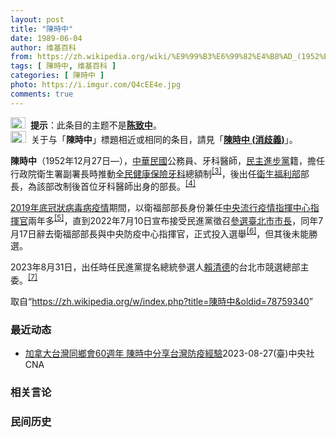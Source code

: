 ```yaml
---
layout: post
title: "陳時中"
date: 1989-06-04
author: 维基百科
from: https://zh.wikipedia.org/wiki/%E9%99%B3%E6%99%82%E4%B8%AD_(1952%E5%B9%B4)
tags: [ 陳時中, 维基百科 ]
categories: [ 陳時中 ]
photo: https://i.imgur.com/Q4cEE4e.jpg
comments: true
---
```

<div class="mw-parser-output"><div role="note" class="hatnote navigation-not-searchable"><span typeof="mw:File"><a href="/wiki/Wikipedia:%E6%B6%88%E6%AD%A7%E4%B9%89" title="Wikipedia:消歧义"><img src="//upload.wikimedia.org/wikipedia/commons/thumb/f/fb/Confusion_grey.svg/24px-Confusion_grey.svg.png" decoding="async" width="24" height="18" class="mw-file-element" srcset="//upload.wikimedia.org/wikipedia/commons/thumb/f/fb/Confusion_grey.svg/36px-Confusion_grey.svg.png 1.5x, //upload.wikimedia.org/wikipedia/commons/thumb/f/fb/Confusion_grey.svg/48px-Confusion_grey.svg.png 2x" data-file-width="260" data-file-height="200"></a></span><style data-mw-deduplicate="TemplateStyles:r74069148">body:not(.skin-minerva) .mw-parser-output .ifmobile>.mobile{display:none}body.skin-minerva .mw-parser-output .ifmobile>.nomobile{display:inherit;display:initial}</style><span class="ifmobile"><span class="nomobile">&nbsp;&nbsp;</span><span class="mobile"></span></span><b>提示</b>：此条目的主题不是<b><a href="/wiki/%E9%99%88%E8%87%B4%E4%B8%AD" class="mw-redirect" title="陈致中">陈致中</a></b>。</div> 
<div id="noteTA-9ce5ea90" class="noteTA"><div class="noteTA-group"><div data-noteta-group-source="module" data-noteta-group="Medicine"></div></div></div>
<div role="note" class="hatnote navigation-not-searchable"><span typeof="mw:File"><a href="/wiki/Wikipedia:%E6%B6%88%E6%AD%A7%E4%B9%89" title="Wikipedia:消歧义"><img src="//upload.wikimedia.org/wikipedia/commons/thumb/5/5f/Disambig_gray.svg/25px-Disambig_gray.svg.png" decoding="async" width="25" height="19" class="mw-file-element" srcset="//upload.wikimedia.org/wikipedia/commons/thumb/5/5f/Disambig_gray.svg/38px-Disambig_gray.svg.png 1.5x, //upload.wikimedia.org/wikipedia/commons/thumb/5/5f/Disambig_gray.svg/50px-Disambig_gray.svg.png 2x" data-file-width="220" data-file-height="168"></a></span><link rel="mw-deduplicated-inline-style" href="mw-data:TemplateStyles:r74069148"><span class="ifmobile"><span class="nomobile">&nbsp;&nbsp;</span><span class="mobile"></span></span>关于与「<b>陳時中</b>」標題相近或相同的条目，請見「<b><a href="/wiki/%E9%99%B3%E6%99%82%E4%B8%AD_(%E6%B6%88%E6%AD%A7%E7%BE%A9)" class="mw-disambig" title="陳時中 (消歧義)">陳時中 (消歧義)</a></b>」。</div>

<p><b>陳時中</b>（1952年12月27日<span class="useeditintro" title="Template:BLP editintro">—</span>），<a href="/wiki/%E4%B8%AD%E8%8F%AF%E6%B0%91%E5%9C%8B" title="中華民國">中華民國</a>公務員、牙科醫師，<a href="/wiki/%E6%B0%91%E4%B8%BB%E9%80%B2%E6%AD%A5%E9%BB%A8" title="民主進步黨">民主進步黨</a>籍，擔任行政院衛生署副署長時推動<a href="/wiki/%E5%85%A8%E6%B0%91%E5%81%A5%E5%BA%B7%E4%BF%9D%E9%9A%AA" title="全民健康保險">全民健康保險</a><a href="/wiki/%E7%89%99%E7%A7%91" class="mw-redirect" title="牙科">牙科</a>總額制<sup id="cite_ref-3" class="reference"><a href="#cite_note-3">[3]</a></sup>，後出任<a href="/wiki/%E4%B8%AD%E8%8F%AF%E6%B0%91%E5%9C%8B%E8%A1%9B%E7%94%9F%E7%A6%8F%E5%88%A9%E9%83%A8" title="中華民國衛生福利部">衛生福利部</a>部長，為該部改制後首位牙科醫師出身的部長。<sup id="cite_ref-:0_4-0" class="reference"><a href="#cite_note-:0-4">[4]</a></sup>
</p><p><a href="/wiki/2019%E5%86%A0%E7%8B%80%E7%97%85%E6%AF%92%E7%97%85%E8%87%BA%E7%81%A3%E7%96%AB%E6%83%85" title="2019冠狀病毒病臺灣疫情">2019年底冠狀病毒病疫情</a>期間，以衛福部部長身份兼任<a href="/wiki/%E5%9C%8B%E5%AE%B6%E8%A1%9B%E7%94%9F%E6%8C%87%E6%8F%AE%E4%B8%AD%E5%BF%83%E4%B8%AD%E5%A4%AE%E6%B5%81%E8%A1%8C%E7%96%AB%E6%83%85%E6%8C%87%E6%8F%AE%E4%B8%AD%E5%BF%83" title="國家衛生指揮中心中央流行疫情指揮中心">中央流行疫情指揮中心</a><a href="/wiki/%E6%8C%87%E6%8F%AE%E5%AE%98" title="指揮官">指揮官</a>兩年多<sup id="cite_ref-5" class="reference"><a href="#cite_note-5">[5]</a></sup>，直到2022年7月10日宣布接受民進黨徵召<a href="/wiki/2022%E5%B9%B4%E4%B8%AD%E8%8F%AF%E6%B0%91%E5%9C%8B%E7%9B%B4%E8%BD%84%E5%B8%82%E9%95%B7%E5%8F%8A%E7%B8%A3%E5%B8%82%E9%95%B7%E9%81%B8%E8%88%89#臺北市" title="2022年中華民國直轄市長及縣市長選舉">參選臺北市市長</a>，同年7月17日辭去衛福部部長與中央防疫中心指揮官，正式投入選舉<sup id="cite_ref-6" class="reference"><a href="#cite_note-6">[6]</a></sup>，但其後未能勝選。
</p><p>2023年8月31日，出任時任民進黨提名總統參選人<a href="/wiki/%E8%B3%B4%E6%B8%85%E5%BE%B7" title="賴清德">賴清德</a>的台北市競選總部主委。<sup id="cite_ref-7" class="reference"><a href="#cite_note-7">[7]</a></sup>
</p>
<meta property="mw:PageProp/toc">
</div><!--esi <esi:include src="/esitest-fa8a495983347898/content" /> --><noscript><img src="//zh.wikipedia.org/wiki/Special:CentralAutoLogin/start?type=1x1" alt="" title="" width="1" height="1" style="border: none; position: absolute;"></noscript>
<div class="printfooter" data-nosnippet="">取自“<a dir="ltr" href="https://zh.wikipedia.org/w/index.php?title=陳時中&amp;oldid=78759340">https://zh.wikipedia.org/w/index.php?title=陳時中&amp;oldid=78759340</a>”</div><div id="recent-news"><h3>最近动态</h3><ul><li><a href="https://nodebe4.github.io/waimei/2023-08-27/%E5%8A%A0%E6%8B%BF%E5%A4%A7%E5%8F%B0%E7%81%A3%E5%90%8C%E9%84%89%E6%9C%8360%E9%80%B1%E5%B9%B4-%E9%99%B3%E6%99%82%E4%B8%AD%E5%88%86%E4%BA%AB%E5%8F%B0%E7%81%A3%E9%98%B2%E7%96%AB%E7%B6%93%E9%A9%97" title="加拿大台灣同鄉會60週年 陳時中分享台灣防疫經驗—— 加拿大台灣同鄉會60週年年會，加拿大政要和僑界領袖齊聚一堂同慶。左起為加拿大多元文化交流協會會長楊晟帆、眾議員穆伊斯夫婦、加台會會長洪淑芬、...">加拿大台灣同鄉會60週年 陳時中分享台灣防疫經驗</a><time>2023-08-27</time><a class="tag">(臺)中央社CNA</a></li>
</ul></div><div id="open-opinion"><h3>相关言论</h3><ul></ul></div><div id="mjls-record"><h3>民间历史</h3><ul></ul></div>